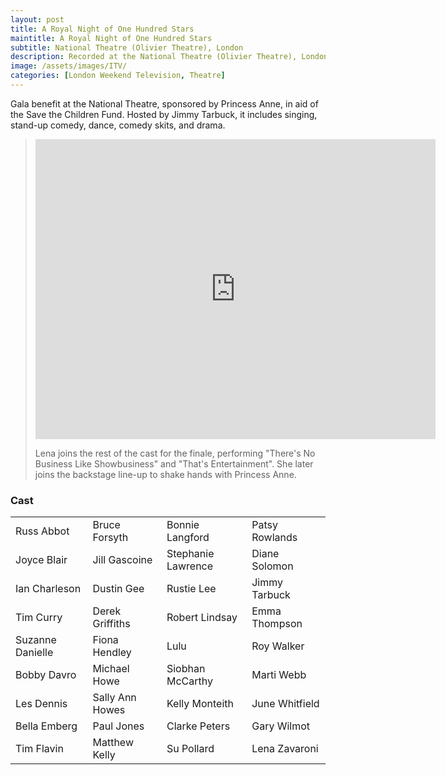 ```yaml
---
layout: post
title: A Royal Night of One Hundred Stars
maintitle: A Royal Night of One Hundred Stars
subtitle: National Theatre (Olivier Theatre), London
description: Recorded at the National Theatre (Olivier Theatre), London on 17 March 1985 for Broadcast by London Weekend Television (LWT) on 31 March 1985
image: /assets/images/ITV/
categories: [London Weekend Television, Theatre]
---
```


Gala benefit at the National Theatre, sponsored by Princess Anne, in aid of the Save the Children Fund. Hosted by Jimmy Tarbuck, it includes singing, stand-up comedy, dance, comedy skits, and drama.

> <div class="responsive-video"><iframe width="640px" height="480px" src="https://www.youtube.com/embed/yQ0kqdG7fqg?rel=0&showinfo=1" frameborder="0" allowfullscreen=""></iframe></div>
>
> Lena joins the rest of the cast for the finale, performing "There's No Business Like Showbusiness" and "That's Entertainment". She later joins the backstage line-up to shake hands with Princess Anne.

### Cast

<table class="flow-text striped">
<tr>
<td>Russ Abbot</td>
<td>Bruce Forsyth</td>
<td>Bonnie Langford</td>
<td>Patsy Rowlands</td>
</tr>
<tr>
<td>Joyce Blair</td>
<td>Jill Gascoine</td>
<td>Stephanie Lawrence</td>
<td>Diane Solomon</td>
</tr>
<tr>
<td>Ian Charleson</td>
<td>Dustin Gee</td>
<td>Rustie Lee</td>
<td>Jimmy Tarbuck</td>
</tr>
<tr>
<td>Tim Curry</td>
<td>Derek Griffiths</td>
<td>Robert Lindsay</td>
<td>Emma Thompson</td>
</tr>
<tr>
<td>Suzanne Danielle</td>
<td>Fiona Hendley</td>
<td>Lulu</td>
<td>Roy Walker</td>
</tr>
<tr>
<td>Bobby Davro</td>
<td>Michael Howe</td>
<td>Siobhan McCarthy</td>
<td>Marti Webb</td>
</tr>
<tr>
<td>Les Dennis</td>
<td>Sally Ann Howes</td>
<td>Kelly Monteith</td>
<td>June Whitfield</td>
</tr>
<tr>
<td>Bella Emberg</td>
<td>Paul Jones</td>
<td>Clarke Peters</td>
<td>Gary Wilmot</td>
</tr>
<tr>
<td>Tim Flavin</td>
<td>Matthew Kelly</td>
<td>Su Pollard</td>
<td>Lena Zavaroni</td>
</tr>
</table>

<style>
.dt-published {display: none;}
.post-meta:after {content: "Recorded on 17 March 1985 for broadcast by London Weekend Television on the 31 March 1985";}
.height-adjust1 {width:auto; height:350px;}
.height-adjust2 {width:auto; height:307px;}
.fit1 {width:367.7px; height:498px; object-fit: cover; margin-bottom:5px;}
</style>
